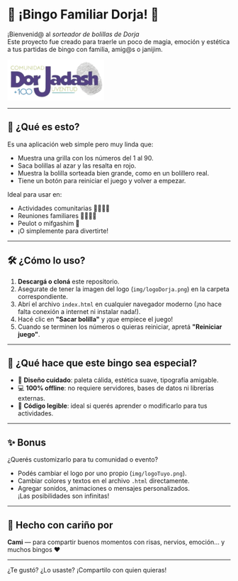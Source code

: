 # 🎱 ¡Bingo Familiar Dorja! 🎉

¡Bienvenid@ al *sorteador de bolillas de Dorja*  
Este proyecto fue creado para traerle un poco de magia, emoción y estética a tus partidas de bingo con familia, amig@s o janijim.

![Logo Dorja](img/logoDorja.png)

---

## 🧩 ¿Qué es esto?

Es una aplicación web simple pero muy linda que:

- Muestra una grilla con los números del 1 al 90.
- Saca bolillas al azar y las resalta en rojo.
- Muestra la bolilla sorteada bien grande, como en un bolillero real.
- Tiene un botón para reiniciar el juego y volver a empezar.

Ideal para usar en:

- Actividades comunitarias 👩‍🏫🧑‍🏫  
- Reuniones familiares 👨‍👩‍👧‍👦  
- Peulot o mifgashim 🕍  
- ¡O simplemente para divertirte!

---

## 🛠️ ¿Cómo lo uso?

1. **Descargá o cloná** este repositorio.
2. Asegurate de tener la imagen del logo (`img/logoDorja.png`) en la carpeta correspondiente.
3. Abrí el archivo `index.html` en cualquier navegador moderno (¡no hace falta conexión a internet ni instalar nada!).
4. Hacé clic en **"Sacar bolilla"** y ¡que empiece el juego!
5. Cuando se terminen los números o quieras reiniciar, apretá **"Reiniciar juego"**.

---

## 🌈 ¿Qué hace que este bingo sea especial?

- 🎨 **Diseño cuidado**: paleta cálida, estética suave, tipografía amigable.
- 💻 **100% offline**: no requiere servidores, bases de datos ni librerías externas.
- 🧠 **Código legible**: ideal si querés aprender o modificarlo para tus actividades.

---

## ✨ Bonus

¿Querés customizarlo para tu comunidad o evento?

- Podés cambiar el logo por uno propio (`img/logoTuyo.png`).
- Cambiar colores y textos en el archivo `.html` directamente.
- Agregar sonidos, animaciones o mensajes personalizados.  
  ¡Las posibilidades son infinitas!

---

## 🤝 Hecho con cariño por

**Cami** — para compartir buenos momentos con risas, nervios, emoción… y muchos bingos ❤️

---

¿Te gustó? ¿Lo usaste? ¡Compartilo con quien quieras!
